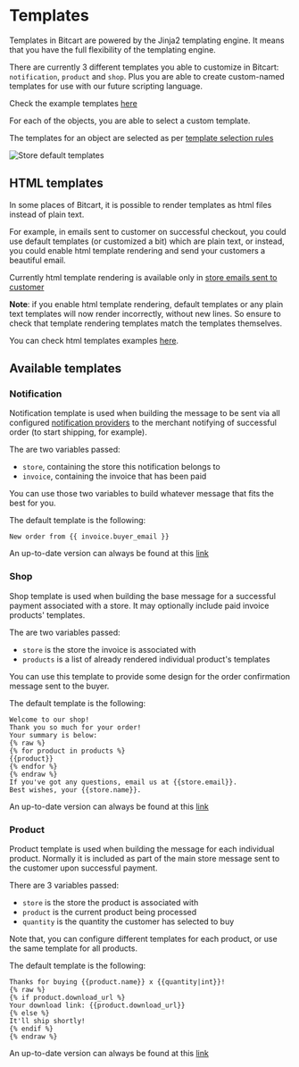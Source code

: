 # Templates

Templates in Bitcart are powered by the Jinja2 templating engine. It means that you have the full flexibility of the templating engine.

There are currently 3 different templates you able to customize in Bitcart: `notification`, `product` and `shop`. Plus you are able to create custom-named templates for use with our future scripting language.

Check the example templates [here](../examples/templates.md)

For each of the objects, you are able to select a custom template.

The templates for an object are selected as per [template selection rules](../bitcart-basics/walkthrough.md#template-selection-rules)

![Store default templates](../.gitbook/assets/store\_default\_templates.png)

## HTML templates

In some places of Bitcart, it is possible to render templates as html files instead of plain text.

For example, in emails sent to customer on successful checkout, you could use default templates (or customized a bit) which are plain text, or instead, you could enable html template rendering and send your customers a beautiful email.

Currently html template rendering is available only in [store emails sent to customer](../bitcart-basics/walkthrough.md#store-checkout-settings)

**Note**: if you enable html template rendering, default templates or any plain text templates will now render incorrectly, without new lines. So ensure to check that template rendering templates match the templates themselves.

You can check html templates examples [here](../examples/templates.md).

## Available templates

### Notification

Notification template is used when building the message to be sent via all configured [notification providers](../bitcart-basics/walkthrough.md#notification-providers) to the merchant notifying of successful order (to start shipping, for example).

The are two variables passed:

* `store`, containing the store this notification belongs to
* `invoice`, containing the invoice that has been paid

You can use those two variables to build whatever message that fits the best for you.&#x20;

The default template is the following:

```
New order from {{ invoice.buyer_email }}
```

&#x20;An up-to-date version can always be found at this [link](https://github.com/bitcart/bitcart/blob/master/api/templates/notification.j2)

### Shop

Shop template is used when building the base message for a successful payment associated with a store. It may optionally include paid invoice products' templates.

The are two variables passed:

* `store` is the store the invoice is associated with
* `products` is a list of already rendered individual product's templates

You can use this template to provide some design for the order confirmation message sent to the buyer.

The default template is the following:

```
Welcome to our shop!
Thank you so much for your order!
Your summary is below:
{% raw %}
{% for product in products %}
{{product}}
{% endfor %}
{% endraw %}
If you've got any questions, email us at {{store.email}}.
Best wishes, your {{store.name}}.
```

An up-to-date version can always be found at this [link](https://github.com/bitcart/bitcart/blob/master/api/templates/shop.j2)

### Product

Product template is used when building the message for each individual product. Normally it is included as part of the main store message sent to the customer upon successful payment.

There are 3 variables passed:

* `store` is the store the product is associated with
* `product` is the current product being processed
* `quantity` is the quantity the customer has selected to buy

Note that, you can configure different templates for each product, or use the same template for all products.

The default template is the following:

```
Thanks for buying {{product.name}} x {{quantity|int}}!
{% raw %}
{% if product.download_url %}
Your download link: {{product.download_url}}
{% else %}
It'll ship shortly!
{% endif %}
{% endraw %}
```

An up-to-date version can always be found at this [link](https://github.com/bitcart/bitcart/blob/master/api/templates/product.j2)
